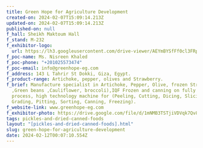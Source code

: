 ```yaml
---
title: Green Hope for Agriculture Development
created-on: 2024-02-07T15:09:14.213Z
updated-on: 2024-02-07T15:09:14.213Z
published-on: null
f_hall: Sheikh Maktoum Hall
f_stand: M-232
f_exhibitor-logo:
  url: https://lh3.googleusercontent.com/drive-viewer/AEYmBYSfFf0cl3FRpKckbPajh-4ab_sYgIl_vRD1LMYIEk-1XmI4b8prjZYhaxMJ1hNzvdK4sJ8ZXCpqClrUAOdzyQURefLI=s1600
f_poc-name: Ms. Nisreen Khaled
f_poc-phone: "+201025573474"
f_poc-email: info@greenhope-eg.com
f_address: 143 L Tahrir St Dokki, Giza, Egypt.
f_product-range: Artichoke, pepper, olives and Strawberry.
f_brief: Manufacture specialist in Artichoke, Pepper, Olive, frozen Strawberry
  ,Green beans ,Cauliflower, broccoli),IQF Frozen and canning on fully Automatic
  process, high technology machine for (Peeling, Cutting, Dicing, Slicing,
  Grading, Pitting, Sorting, Canning, Freezing).
f_website-link: www.greenhope-eg.com
f_exhibitor-photo: https://drive.google.com/file/d/1mNMB3TSTjiVDVqk7Qv8iU3hJRA2i-LA4/view?usp=drive_link
tags: pickles-and-dried-canned-foods
layout: "[pickles-and-dried-canned-foods].html"
slug: green-hope-for-agriculture-development
date: 2024-02-12T00:07:10.554Z
---
```

